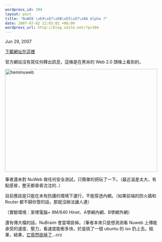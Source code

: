 ```yaml
--- 
wordpress_id: 394
layout: post
title: "NuWEB \xE9\x87\x8B\xE5\x87\xBA Alpha ?"
date: 2007-07-02 22:03:01 +08:00
wordpress_url: http://blog.xdite.net/?p=394
---
```

<p>Jun 29, 2007</p> <p><a target="_blank" href="http://blog.roodo.com/evilsmile/archives/3544717.html">下載網址在這裡</a></p> <p> </p><p>官方網站沒有寫任何釋出訊息，這條是在黑米的 Web 2.0 頭條上看到的。</p> <p> </p><p><a target="_blank" href="http://www.flickr.com/photos/14765209@N00/657439302/" title="相片分享"><img src="http://farm2.static.flickr.com/1123/657439302_3b9edafb9d.jpg" alt="heminuweb" height="338" width="500" /></a></p> <p> </p><p>筆者還未對 NuWeb 做任何安全測試，只簡單的把玩了一下。（最近溫差太大，有點感冒，整天都昏昏沈沈的..）</p> <p> </p><p>目前應該是只能在未有防護的環境下運行，不能穿透內網。（如果前端的防火牆和 Router 都不歸你管的話，那就沒辦法讓人連）</p> <p> </p><p>（實驗環境：家裡電腦+ 8M/640 Hinet、A學網內網、B學網外網）</p> <p> </p><p>還有傳大檔的話，NuBraim 會當場掛掉。（筆者本來只是想測測看 Nuweb 上傳能承受的速度、壓力，看速度能衝多快，於是挑了一個 ubuntu 的 iso 扔上去。結果，結果，<a target="_blank" href="http://www.flickr.com/photo_zoom.gne?id=657506368&amp;size=o">它竟然掛掉了</a>…orz</p>
